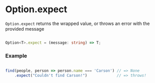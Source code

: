 # Option.expect

`Option.expect` returns the wrapped value, or throws an error with the provided message

```typescript

Option<T>.expect = (message: string) => T;

```

### Example

```typescript

find(people, person => person.name === 'Carson') // => None
    .expect("Couldn't find Carson!")             // => throws!

```


